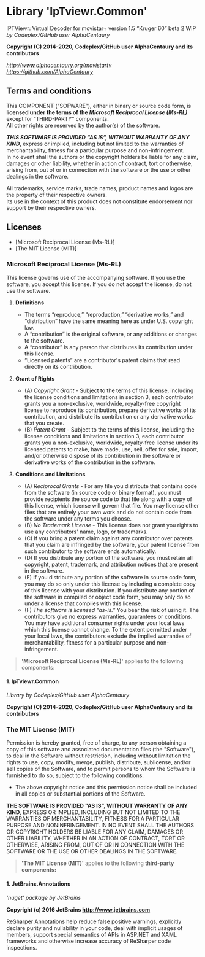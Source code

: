 # Library 'IpTviewr.Common'
IPTViewr: Virtual Decoder for movistar+ version 1.5 “Kruger 60” beta 2 WIP\
_by Codeplex/GitHub user AlphaCentaury_

**Copyright (C) 2014-2020, Codeplex/GitHub user AlphaCentaury and its contributors**

_http://www.alphacentaury.org/movistartv  \
https://github.com/AlphaCentaury_

## Terms and conditions

This COMPONENT (“SOFWARE”), either in binary or source code form, is **licensed under the terms of the _Microsoft Reciprocal License (Ms-RL)_** except for “THIRD-PARTY” components.  \
All other rights are reserved by the author(s) of the software.

_**THIS SOFTWARE IS PROVIDED “AS IS”, WITHOUT WARRANTY OF ANY KIND**_, express or implied, including but not limited to the warranties of merchantability, fitness for a particular purpose and non-infringement.  \
In no event shall the authors or the copyright holders be liable for any claim, damages or other liability, whether in action of contract, tort or otherwise, arising from, out of or in connection with the software or the use or other dealings in the software.

All trademarks, service marks, trade names, product names and logos are the property of their respective owners.  \
Its use in the context of this product does not constitute endorsement nor support by their respective owners.

## Licenses

  * [Microsoft Reciprocal License (Ms-RL)]
  * [The MIT License (MIT)]

### Microsoft Reciprocal License (Ms-RL)

This license governs use of the accompanying software. If you use the software, you accept this license. If you do not accept the license, do not use the software.

1. **Definitions**
   
   - The terms “reproduce,” “reproduction,” “derivative works,” and “distribution” have the same meaning here as under U.S. copyright law.
   - A “contribution” is the original software, or any additions or changes to the software.
   - A “contributor” is any person that distributes its contribution under this license.
   - “Licensed patents” are a contributor's patent claims that read directly on its contribution.

2. **Grant of Rights**
   
   - (A) _Copyright Grant_ - Subject to the terms of this license, including the license conditions and limitations in section 3, each contributor grants you a non-exclusive, worldwide, royalty-free copyright license to reproduce its contribution, prepare derivative works of its contribution, and distribute its contribution or any derivative works that you create.
   - (B) _Patent Grant_ - Subject to the terms of this license, including the license conditions and limitations in section 3, each contributor grants you a non-exclusive, worldwide, royalty-free license under its licensed patents to make, have made, use, sell, offer for sale, import, and/or otherwise dispose of its contribution in the software or derivative works of the contribution in the software.

3. **Conditions and Limitations**
   
   - (A) _Reciprocal Grants_ - For any file you distribute that contains code from the software (in source code or binary format), you must provide recipients the source code to that file along with a copy of this license, which license will govern that file. You may license other files that are entirely your own work and do not contain code from the software under any terms you choose.
   - (B) _No Trademark License_ - This license does not grant you rights to use any contributors' name, logo, or trademarks.
   - (C) If you bring a patent claim against any contributor over patents that you claim are infringed by the software, your patent license from such contributor to the software ends automatically.
   - (D) If you distribute any portion of the software, you must retain all copyright, patent, trademark, and attribution notices that are present in the software.
   - (E) If you distribute any portion of the software in source code form, you may do so only under this license by including a complete copy of this license with your distribution. If you distribute any portion of the software in compiled or object code form, you may only do so under a license that complies with this license.
   - (F) _The software is licensed “as-is.”_ You bear the risk of using it. The contributors give no express warranties, guarantees or conditions. You may have additional consumer rights under your local laws which this license cannot change. To the extent permitted under your local laws, the contributors exclude the implied warranties of merchantability, fitness for a particular purpose and non-infringement.


> **'Microsoft Reciprocal License (Ms-RL)'** applies to the following components:

#### 1. IpTviewr.Common
_Library by Codeplex/GitHub user AlphaCentaury_

**Copyright (C) 2014-2020, Codeplex/GitHub user AlphaCentaury and its contributors**



### The MIT License (MIT)

Permission is hereby granted, free of charge, to any person obtaining a copy of this software and associated documentation files (the "Software"), to deal in the Software without restriction, including without limitation the rights to use, copy, modify, merge, publish, distribute, sublicense, and/or sell copies of the Software, and to permit persons to whom the Software is furnished to do so, subject to the following conditions:

- The above copyright notice and this permission notice shall be included in all copies or substantial portions of the Software.

**THE SOFTWARE IS PROVIDED "AS IS", WITHOUT WARRANTY OF ANY KIND**, EXPRESS OR IMPLIED, INCLUDING BUT NOT LIMITED TO THE WARRANTIES OF MERCHANTABILITY, FITNESS FOR A PARTICULAR PURPOSE AND NONINFRINGEMENT. IN NO EVENT SHALL THE AUTHORS OR COPYRIGHT HOLDERS BE LIABLE FOR ANY CLAIM, DAMAGES OR OTHER LIABILITY, WHETHER IN AN ACTION OF CONTRACT, TORT OR OTHERWISE, ARISING FROM, OUT OF OR IN CONNECTION WITH THE SOFTWARE OR THE USE OR OTHER DEALINGS IN THE SOFTWARE.


> **'The MIT License (MIT)'** applies to the following **third-party components:**

#### 1. JetBrains.Annotations
_'nuget' package by JetBrains_

**Copyright (c) 2016 JetBrains http://www.jetbrains.com**

ReSharper Annotations help reduce false positive warnings, explicitly declare purity and nullability in your code, deal with implicit usages of members, support special semantics of APIs in ASP.NET and XAML frameworks and otherwise increase accuracy of ReSharper code inspections.



